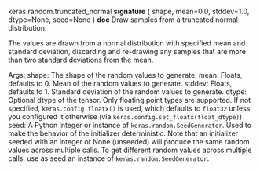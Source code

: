 keras.random.truncated_normal
__signature__
(
  shape,
  mean=0.0,
  stddev=1.0,
  dtype=None,
  seed=None
)
__doc__
Draw samples from a truncated normal distribution.

The values are drawn from a normal distribution with specified mean and
standard deviation, discarding and re-drawing any samples that are more
than two standard deviations from the mean.

Args:
    shape: The shape of the random values to generate.
    mean: Floats, defaults to 0. Mean of the random values to generate.
    stddev: Floats, defaults to 1. Standard deviation of the random values
        to generate.
    dtype: Optional dtype of the tensor. Only floating point types are
        supported. If not specified, `keras.config.floatx()` is used,
        which defaults to `float32` unless you configured it otherwise (via
        `keras.config.set_floatx(float_dtype)`)
    seed: A Python integer or instance of
        `keras.random.SeedGenerator`.
        Used to make the behavior of the initializer
        deterministic. Note that an initializer seeded with an integer
        or None (unseeded) will produce the same random values
        across multiple calls. To get different random values
        across multiple calls, use as seed an instance
        of `keras.random.SeedGenerator`.
